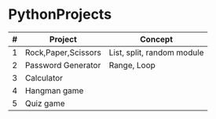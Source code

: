 # PythonProjects

| #  | Project | Concept |
| ------------- | ------------- | ------------- |
| 1  | Rock,Paper,Scissors  | List, split, random module |
| 2  | Password Generator  | Range, Loop  |
| 3  | Calculator |   |
| 4  | Hangman game  |   |
| 5  | Quiz game  |   |

